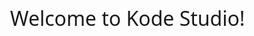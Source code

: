 <div class="welcome-doc">


<div class="header">
	<div class="logo"></div>
	<h1>Welcome to Kode Studio!</h1>
</div>



<style>
.welcome-doc * {
	box-sizing: border-box;
}

.welcome-doc {
	font-size: 13px;	
}

.vs .welcome-doc {
	color: #6F6F6F;
}

.vs-dark .welcome-doc {
	color: #CCC;	
}

.vs-dark .welcome-doc a {
	color: #39F;	
}

.welcome-doc h1 {
	font-family: 'Segoe UI Light', 'Segoe UI', 'SFUIDisplay-Thin', 'HelveticaNeue-Thin', 'HelveticaNeue-Light', 'Helvetica Neue Light', 'Helvetica Neue', Helvetica, sans-serif;
	font-weight: 300;
	font-size: 24px;
	margin-bottom: 0;
}

.vs .welcome-doc h1 {
	color: #373277;	
}

.vs-dark .welcome-doc h1 {
	color: #B5A0FF;	
}

.welcome-doc h3 {
	font-size: 14px;
	font-weight: normal;
}

.welcome-doc ul {
	list-style: none;
	padding: 0;
}

.welcome-doc ul > li {
	margin-bottom: 6px;
}

.vs .welcome-doc h2,
.vs .welcome-doc h3,
.vs .welcome-doc strong {
	color: #1E1E1E;	
}

.vs-dark .welcome-doc h2,
.vs-dark .welcome-doc h3,
.vs-dark .welcome-doc strong {
	color: #F1F1F1;	
}

.welcome-doc .header {
	width: 90%;
	max-width: 675px;
	text-align: center;
	margin: 10% auto 30px;
}

.welcome-doc .header > * {
	text-align: left;	
}

.welcome-doc .logo {
	height: 64px;
	width: 64px;
	opacity: 0.1;
}

.vs .welcome-doc .logo {
	background: url("data:image/svg+xml;base64,PHN2ZyB4bWxucz0iaHR0cDovL3d3dy53My5vcmcvMjAwMC9zdmciIHdpZHRoPSIyOCIgaGVpZ2h0PSIyOSI+PHBhdGggZmlsbD0iIzAwMCIgZD0iTTIxIDBsLTExIDEyLTcuMzMzLTUuNjY2LTIuNjY3IDEuNjgydjEzLjk4NGwyLjY2NyAxLjY2NiA3LjMzMy01LjY2NiAxMSAxMSA3LTN2LTIyLjMzM2wtNy0zLjY2N3ptLTE4IDE5di05bDQgNS00IDR6bTExLTRsNy02djEybC03LTZ6Ii8+PC9zdmc+") left center no-repeat;
	background-size: contain;
}

.vs-dark .welcome-doc .logo {
	background: url("data:image/svg+xml;base64,PHN2ZyB4bWxucz0iaHR0cDovL3d3dy53My5vcmcvMjAwMC9zdmciIHdpZHRoPSIyOCIgaGVpZ2h0PSIyOSI+PHBhdGggZmlsbD0iI2ZmZiIgZD0iTTIxIDBsLTExIDEyLTcuMzMzLTUuNjY2LTIuNjY3IDEuNjgydjEzLjk4NGwyLjY2NyAxLjY2NiA3LjMzMy01LjY2NiAxMSAxMSA3LTN2LTIyLjMzM2wtNy0zLjY2N3ptLTE4IDE5di05bDQgNS00IDR6bTExLTRsNy02djEybC03LTZ6Ii8+PC9zdmc+") left center no-repeat;
	background-size: contain;
}

.welcome-doc .header p {
	margin-top: 10px;	
}

.welcome-doc .tips {
	margin: 20px auto;
	width: 90%;
	max-width: 675px;
}

.welcome-doc .tips .tip {
	float: left;
	vertical-align: top;
	width: 50%;
	margin-bottom: 12px;	
	padding-right: 15px;
	text-align: left;	
}

.welcome-doc .tips .tip:before {
	content: "";	
	height: 0;
	width: 64px;
	border-top: 2px solid #BBB;
	display: block;
}

.vs-dark .welcome-doc .tips .tip:before {	
	border-color: #666;	
}

.welcome-doc .tips:after,
.welcome-doc .tips .tip:after {
	clear: both;
	content: '';
	display: block;
	visibility: hidden;
	height: 0;
}

.welcome-doc .tips .tip > * {
	float: left;
}

.welcome-doc .tip .content {
	width: 100%;
	padding-top: 20px;
	line-height: 1.4;
}

.welcome-doc .tip .content p,
.welcome-doc .tip .content h3 {
	margin: 0;
}

.welcome-doc .getting-started {
	margin-top: 36px;	
}

@media screen and (min-width: 480px) {
	.welcome-doc .tips .tip {	
		padding-right: 30px;
	}
}

@media screen and (min-width: 675px) {
	.welcome-doc {
		font-size: 14px;
	}
	
	.welcome-doc .header,
	.welcome-doc .tips {
		width: 85%;	
	}
	
	.welcome-doc h1 {
		font-size: 32px;
	}
	
	.welcome-doc h3 {
		font-size: 18px;
	}
}
</style>
